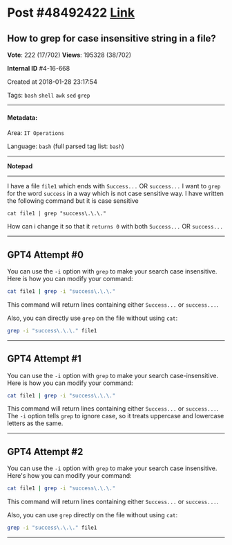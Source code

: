 
# Post \#48492422 [Link](https://stackoverflow.com/questions/48492422/)

## How to grep for case insensitive string in a file?

**Vote**: 222 (17/702) **Views**: 195328 (38/702) 

**Internal ID** \#4-16-668

Created at 2018-01-28 23:17:54

Tags: `bash` `shell` `awk` `sed` `grep`

----------

#### Metadata:

Area: `IT Operations`

Language: `bash` (full parsed tag list: `bash`)

----------

**Notepad**


----------

I have a file `file1` which ends with
`Success...` OR
`success...`
I want to `grep` for the word `success` in a way which is not case sensitive way.
I have written the following command but it is case sensitive
```
cat file1 | grep "success\.\.\."
```

How can i change it so that it `returns 0` with both `Success...` OR
`success...`


----------
        
## GPT4 Attempt \#0

You can use the `-i` option with `grep` to make your search case insensitive. Here is how you can modify your command:

```bash
cat file1 | grep -i "success\.\.\."
```

This command will return lines containing either `Success...` or `success...`.

Also, you can directly use `grep` on the file without using `cat`:

```bash
grep -i "success\.\.\." file1
```

--------

## GPT4 Attempt \#1

You can use the `-i` option with `grep` to make your search case-insensitive. Here is how you can modify your command:

```bash
cat file1 | grep -i "success\.\.\."
```

This command will return lines containing either `Success...` or `success...`. The `-i` option tells `grep` to ignore case, so it treats uppercase and lowercase letters as the same.

--------

## GPT4 Attempt \#2

You can use the `-i` option with `grep` to make your search case insensitive. Here's how you can modify your command:

```bash
cat file1 | grep -i "success\.\.\."
```

This command will return lines containing either `Success...` or `success...`.

Also, you can use `grep` directly on the file without using `cat`:

```bash
grep -i "success\.\.\." file1
```

--------
